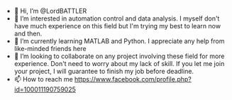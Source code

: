- 👋 Hi, I’m @LordBATTLER
- 👀 I’m interested in automation control and data analysis. I myself don't have much experience on this field but I'm trying my best to learn now and then.
- 🌱 I’m currently learning MATLAB and Python. I appreciate any help from like-minded friends here
- 💞️ I’m looking to collaborate on any project involving these field for more experience. Don't need to worry about my lack of skill. If you let me join your project, I will guarantee to finish my job before deadline.
- 📫 How to reach me https://www.facebook.com/profile.php?id=100011190759025

<!---
LordBATTLER/LordBATTLER is a ✨ special ✨ repository because its `README.md` (this file) appears on your GitHub profile.
You can click the Preview link to take a look at your changes.
--->
